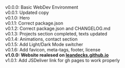 v0.0.0: Basic WebDev Environment   
v0.0.1: Updated copy   
v0.1.0: Hero   
v0.1.1: Correct package.json   
v0.1.2: Correct package.json and CHANGELOG.md   
v0.1.3: Projects section completed, texts updated   
v0.1.4: Animations, contact section   
v0.1.5: Add Light/Dark Mode switcher   
v0.1.6: Add favicon, meta-tags, footer, license   
__v1.0.0: Website realesed on [leandecks.github.io](leandecks.github.io)__   
v1.0.1: Add JSDeliver link for gh pages to work properly